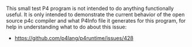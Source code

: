 This small test P4 program is not intended to do anything functionally
useful.  It is only intended to demonstrate the current behavior of
the open source p4c compiler and what P4Info file it generates for
this program, for help in understanding what to do about this issue:

+ https://github.com/p4lang/p4runtime/issues/428
